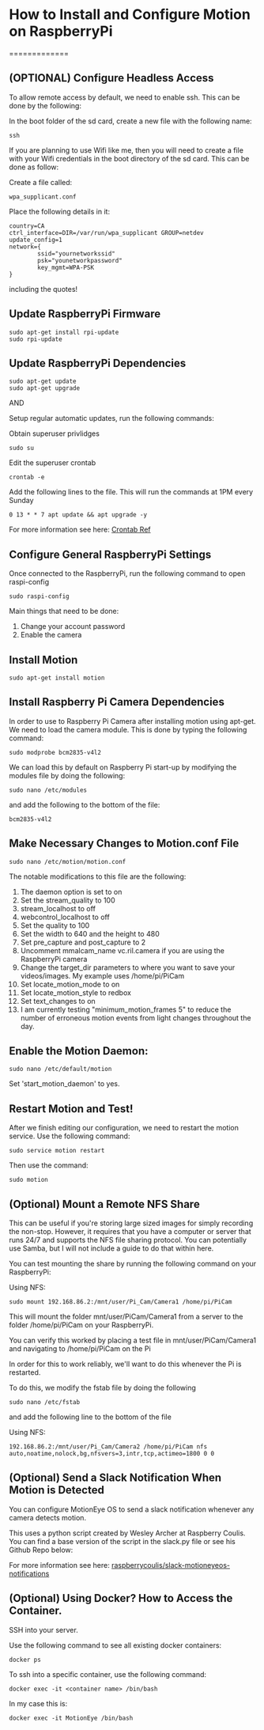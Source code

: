# How to Install and Configure Motion on RaspberryPi
=============

## (OPTIONAL) Configure Headless Access

To allow remote access by default, we need to enable ssh. This can be done by the following:

In the boot folder of the sd card, create a new file with the following name:

```
ssh
```

If you are planning to use Wifi like me, then you will need to create a file with your Wifi credentials in the boot directory of the sd card. This can be done as follow:

Create a file called:

```
wpa_supplicant.conf
```

Place the following details in it:

```
country=CA
ctrl_interface=DIR=/var/run/wpa_supplicant GROUP=netdev
update_config=1
network={
        ssid="yournetworkssid"
        psk="younetworkpassword"
        key_mgmt=WPA-PSK
}
```

including the quotes!

## Update RaspberryPi Firmware

```
sudo apt-get install rpi-update
sudo rpi-update
```

## Update RaspberryPi Dependencies

```
sudo apt-get update
sudo apt-get upgrade
```

AND

Setup regular automatic updates, run the following commands:

Obtain superuser privlidges

```
sudo su
```

Edit the superuser crontab

```
crontab -e
```

Add the following lines to the file. This will run the commands at 1PM every Sunday

```
0 13 * * 7 apt update && apt upgrade -y
```

For more information see here: [Crontab Ref](https://www.raspberrypi.org/documentation/linux/usage/cron.md)

## Configure General RaspberryPi Settings

Once connected to the RaspberryPi, run the following command to open raspi-config

```
sudo raspi-config
```

Main things that need to be done:

1. Change your account password
2. Enable the camera

## Install Motion

```
sudo apt-get install motion
```

## Install Raspberry Pi Camera Dependencies

In order to use to Raspberry Pi Camera after installing motion using apt-get. We need to load the camera module. This is done by typing the following command:

```
sudo modprobe bcm2835-v4l2
```

We can load this by default on Raspberry Pi start-up by modifying the modules file by doing the following:

```
sudo nano /etc/modules
```

and add the following to the bottom of the file:

```
bcm2835-v4l2
```

## Make Necessary Changes to Motion.conf File

```
sudo nano /etc/motion/motion.conf
```

The notable modifications to this file are the following:

1. The daemon option is set to on
2. Set the stream_quality to 100
3. stream_localhost to off
4. webcontrol_localhost to off
5. Set the quality to 100
6. Set the width to 640 and the height to 480
7. Set pre_capture and post_capture to 2
8. Uncomment mmalcam_name vc.ril.camera if you are using the RaspberryPi camera
9. Change the target_dir parameters to where you want to save your videos/images. My example uses /home/pi/PiCam
10. Set locate_motion_mode to on
11. Set locate_motion_style to redbox
12. Set text_changes to on
13. I am currently testing "minimum_motion_frames 5" to reduce the number of erroneous motion events from light changes throughout the day.

## Enable the Motion Daemon:

```
sudo nano /etc/default/motion
```

Set 'start_motion_daemon' to yes.

## Restart Motion and Test!

After we finish editing our configuration, we need to restart the motion service. Use the following command:

```
sudo service motion restart
```

Then use the command:

```
sudo motion
```

## (Optional) Mount a Remote NFS Share

This can be useful if you're storing large sized images for simply recording the non-stop. However, it requires that you have a computer or server that runs 24/7 and supports the NFS file sharing protocol. You can potentially use Samba, but I will not include a guide to do that within here.

You can test mounting the share by running the following command on your RaspberryPi:

Using NFS:

```
sudo mount 192.168.86.2:/mnt/user/Pi_Cam/Camera1 /home/pi/PiCam
```

This will mount the folder mnt/user/PiCam/Camera1 from a server to the folder /home/pi/PiCam on your RaspberryPi.

You can verify this worked by placing a test file in mnt/user/PiCam/Camera1 and navigating to /home/pi/PiCam on the Pi

In order for this to work reliably, we'll want to do this whenever the Pi is restarted.

To do this, we modify the fstab file by doing the following

```
sudo nano /etc/fstab
```

and add the following line to the bottom of the file

Using NFS:

```
192.168.86.2:/mnt/user/Pi_Cam/Camera2 /home/pi/PiCam nfs auto,noatime,nolock,bg,nfsvers=3,intr,tcp,actimeo=1800 0 0 

```

## (Optional) Send a Slack Notification When Motion is Detected

You can configure MotionEye OS to send a slack notification whenever any camera detects motion.

This uses a python script created by Wesley Archer at Raspberry Coulis. You can find a base version of the script in the slack.py file or see his Github Repo below:

For more information see here: [raspberrycoulis/slack-motioneyeos-notifications](https://github.com/raspberrycoulis/slack-motioneyeos-notifications)

## (Optional) Using Docker? How to Access the Container.

SSH into your server.

Use the following command to see all existing docker containers:

```
docker ps
```

To ssh into a specific container, use the following command:

```
docker exec -it <container name> /bin/bash
```

In my case this is:

```
docker exec -it MotionEye /bin/bash
```
